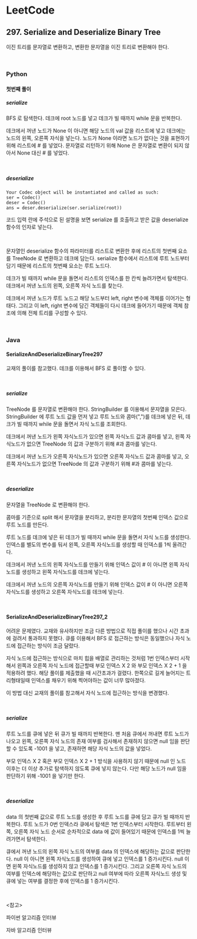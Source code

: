 # LeetCode

## 297. Serialize and Deserialize Binary Tree

이진 트리를 문자열로 변환하고, 변환한 문자열을 이진 트리로 변환해야 한다.

<br>

### Python

#### 첫번째 풀이

##### serialize

BFS 로 탐색한다. 데크에 root 노드를 넣고 데크가 빌 때까지 while 문을 반복한다. 

데크에서 꺼낸 노드가 None 이 아니면 해당 노드의 val 값을 리스트에 넣고 데크에는 노드의 왼쪽, 오른쪽 자식을 넣는다. 노드가 None 이라면 노드가 없다는 것을 표현하기 위해 리스트에 # 를 넣었다. 문자열로 리턴하기 위해 None 은 문자열로 변환이 되지 않아서 None 대신 # 를 넣었다.

<br>

##### deserialize

```
Your Codec object will be instantiated and called as such:
ser = Codec()
deser = Codec()
ans = deser.deserialize(ser.serialize(root))
```

코드 입력 란에 주석으로 된 설명을 보면 serialize 를 호출하고 받은 값을 deserialize 함수의 인자로 넣는다.

<br>

문자열인 deserialize 함수의 파라미터를 리스트로 변환한 후에 리스트의 첫번째 요소를 TreeNode 로 변환하고 데크에 담는다. serialize 함수에서 리스트에 루트 노드부터 담기 때문에 리스트의 첫번째 요소는 루트 노드다.

데크가 빌 때까지 while 문을 돌면서 리스트의 인덱스를 한 칸씩 늘려가면서 탐색한다. 데크에서 꺼낸 노드의 왼쪽, 오른쪽 자식 노드를 찾는다.

데크에서 꺼낸 노드가 루트 노드고 해당 노드부터 left, right 변수에 객체를 이어가는 형태다. 그리고 이 left, right 변수에 담긴 객체들이 다시 데크에 들어가기 때문에 객체 참조에 의해 전체 트리를 구성할 수 있다.

<br>

### Java

#### SerializeAndDeserializeBinaryTree297

교재의 풀이를 참고했다. 데크를 이용해서 BFS 로 풀이할 수 있다.

<br>

##### serialize

TreeNode 를 문자열로 변환해야 한다. StringBuilder 를 이용해서 문자열을 모은다. StringBuilder 에 루트 노드 값을 먼저 넣고 루트 노드와 콤마(",")를 데크에 넣은 뒤, 데크가 빌 때까지 while 문을 돌면서 자식 노드를 조회한다.

데크에서 꺼낸 노드가 왼쪽 자식노드가 있으면 왼쪽 자식노드 값과 콤마를 넣고, 왼쪽 자식노드가 없으면 TreeNode 의 값과 구분하기 위해 #과 콤마를 넣는다.

데크에서 꺼낸 노드가 오른쪽 자식노드가 있으면 오른쪽 자식노드 값과 콤마를 넣고, 오른쪽 자식노드가 없으면 TreeNode 의 값과 구분하기 위해 #과 콤마를 넣는다.

<br>

##### deserialize

문자열을 TreeNode 로 변환해야 한다. 

콤마를 기준으로 split 해서 문자열을 분리하고, 분리한 문자열의 첫번째 인덱스 값으로 루트 노드를 만든다.

루트 노드를 데크에 넣은 뒤 데크가 빌 때까지 while 문을 돌면서 자식 노드를 생성한다. 인덱스를 별도의 변수를 둬서 왼쪽, 오른쪽 자식노드를 생성할 때 인덱스를 1씩 올려간다.

데크에서 꺼낸 노드의 왼쪽 자식노드를 만들기 위해 인덱스 값이 # 이 아니면 왼쪽 자식노드를 생성하고 왼쪽 자식노드를 데크에 넣는다.

데크에서 꺼낸 노드의 오른쪽 자식노드를 만들기 위해 인덱스 값이 # 이 아니면 오른쪽 자식노드를 생성하고 오른쪽 자식노드를 데크에 넣는다.

<br>

#### SerializeAndDeserializeBinaryTree297_2

어려운 문제였다. 교재와 유사하지만 조금 다른 방법으로 직접 풀이를 했으나 시간 초과에 걸려서 통과하지 못했다. 큐를 이용해서 BFS 로 접근하는 방식은 동일했으나 자식 노드에 접근하는 방식이 조금 달랐다.

자식 노드에 접근하는 방식으로 마치 힙을 배열로 관리하는 것처럼 1번 인덱스부터 시작해서 왼쪽과 오른쪽 자식 노드에 접근할때 부모 인덱스 X 2 와 부모 인덱스 X 2 + 1 을 적용하려 했다. 해당 풀이를 제출했을 때 시간초과가 걸렸다. 한쪽으로 길게 늘어지는 트리형태일때 인덱스를 채우기 위해 찍어야하는 값이 너무 많아졌다.

이 방법 대신 교재의 풀이를 참고해서 자식 노드에 접근하는 방식을 변경했다.

<br>

##### serialize

루트 노드를 큐에 넣은 뒤 큐가 빌 때까지 반복한다. 맨 처음 큐에서 꺼내면 루트 노드가 나오고 왼쪽, 오른쪽 자식 노드의 존재 여부를 검사해서 존재하지 않으면 null 임을 판단할 수 있도록 -1001 을 넣고, 존재하면 해당 자식 노드의 값을 넣었다.

부모 인덱스 X 2 혹은 부모 인덱스 X 2 + 1 방식을 사용하지 않기 때문에 null 인 노드 이후는 더 이상 추가로 탐색하지 않도록 큐에 넣지 않는다. 다만 해당 노드가 null 임을 판단하기 위해 -1001 을 넣기만 한다.

<br>

##### deserialize

data 의 첫번째 값으로 루트 노드를 생성한 후 루트 노드를 큐에 담고 큐가 빌 때까지 반복한다. 루트 노드가 0번 인덱스라 큐에서 탐색은 1번 인덱스부터 시작한다. 루트부터 왼쪽, 오른쪽 자식 노드 순서로 순차적으로 data 에 값이 들어있기 때문에 인덱스를 1씩 늘려가면서 탐색한다.

큐에서 꺼낸 노드의 왼쪽 자식 노드의 여부를 data 의 인덱스에 해당하는 값으로 판단한다. null 이 아니면 왼쪽 자식노드를 생성하여 큐에 넣고 인덱스를 1 증가시킨다. null 이면 왼쪽 자식노드를 생성하지 않고 인덱스를 1 증가시킨다. 그리고 오른쪽 자식 노드의 여부를 인덱스에 해당하는 값으로 판단하고 null 여부에 따라 오른쪽 자식노드 생성 및 큐에 넣는 여부를 결정한 후에 인덱스를 1 증가시킨다.

<br>

<참고>

파이썬 알고리즘 인터뷰

자바 알고리즘 인터뷰

